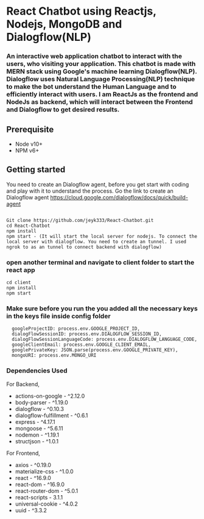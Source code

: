 # React Chatbot using Reactjs, Nodejs, MongoDB and Dialogflow(NLP)

### An interactive web application chatbot to interact with the users, who visiting your application. This chatbot is made with MERN stack using Google's machine learning Dialogflow(NLP). Dialogflow uses Natural Language Processing(NLP) technique to make the bot understand the Human Language and to efficiently interact with users. I am ReactJs as the frontend and NodeJs as backend, which will interact between the Frontend and Dialogflow to get desired results.

## Prerequisite
- Node v10+
- NPM v6+

## Getting started
You need to create an Dialogflow agent, before you get start with coding and play with it to understand the process. Go the link to create an Dialogflow agent https://cloud.google.com/dialogflow/docs/quick/build-agent
```

Git clone https://github.com/jeyk333/React-Chatbot.git
cd React-Chatbot
npm install
npm start - (It will start the local server for nodejs. To connect the local server with dialogflow. You need to create an tunnel. I used ngrok to as an tunnel to connect backend with dialogflow)

```
### open another terminal and navigate to client folder to start the react app

```
cd client
npm install
npm start
```

### Make sure before you run the you added all the necessary keys in the keys file inside config folder

```
  googleProjectID: process.env.GOOGLE_PROJECT_ID,
  dialogFlowSessionID: process.env.DIALOGFLOW_SESSION_ID,
  dialogFlowSessionLanguageCode: process.env.DIALOGFLOW_LANGUAGE_CODE,
  googleClientEmail: process.env.GOOGLE_CLIENT_EMAIL,
  googlePrivateKey: JSON.parse(process.env.GOOGLE_PRIVATE_KEY),
  mongoURI: process.env.MONGO_URI
```

### Dependencies Used
For Backend,
- actions-on-google - ^2.12.0
- body-parser - ^1.19.0
- dialogflow - ^0.10.3
- dialogflow-fulfillment - ^0.6.1
- express - ^4.17.1
- mongoose - ^5.6.11
- nodemon - ^1.19.1
- structjson - ^1.0.1

For Frontend,
- axios - ^0.19.0
- materialize-css - ^1.0.0
- react - ^16.9.0
- react-dom - ^16.9.0
- react-router-dom - ^5.0.1
- react-scripts - 3.1.1
- universal-cookie - ^4.0.2
- uuid - ^3.3.2
